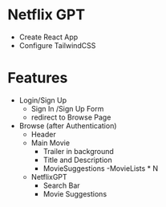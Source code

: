 # Netflix GPT

- Create React App
- Configure TailwindCSS


# Features
- Login/Sign Up
    - Sign In /Sign Up Form
    - redirect to Browse Page
- Browse (after Authentication)
    - Header
    - Main Movie
        - Trailer in background
        - Title and Description
        - MovieSuggestions
            -MovieLists * N
    - NetflixGPT
        - Search Bar
        - Movie Suggestions
